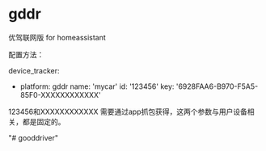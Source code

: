 # gddr
 优驾联网版 for homeassistant
 
 
 配置方法：
 
 device_tracker:  
  - platform: gddr
    name: 'mycar'
    id: '123456'
    key: '6928FAA6-B970-F5A5-85F0-XXXXXXXXXXXX'
	
	
123456和XXXXXXXXXXXX 需要通过app抓包获得，这两个参数与用户设备相关，都是固定的。
 
"# gooddriver" 
